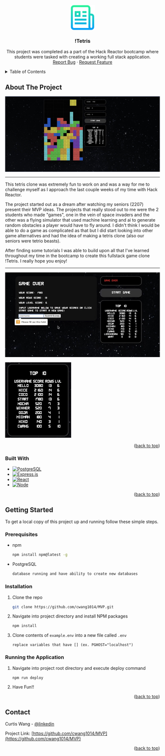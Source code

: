 <!-- Improved compatibility of back to top link: See: https://github.com/othneildrew/Best-README-Template/pull/73 -->
<a name="readme-top"></a>




<!-- PROJECT LOGO -->
<br />
<div align="center">
  <a href="https://github.com/cwang1014/MVP">
    <img src="client/src/Assets/logo.png" alt="Logo" width="80" height="80">
  </a>

<h3 align="center">!Tetris</h3>

  <p align="center">
    This project was completed as a part of the Hack Reactor bootcamp where students were tasked with creating a working full stack application.
    <br />
    <a href="https://github.com/cwang1014/MVP/issues">Report Bug</a>
    ·
    <a href="https://github.com/cwang1014/MVP/issues">Request Feature</a>
  </p>
</div>



<!-- TABLE OF CONTENTS -->
<details>
  <summary>Table of Contents</summary>
  <ol>
    <li>
      <a href="#about-the-project">About The Project</a>
      <ul>
        <li><a href="#built-with">Built With</a></li>
      </ul>
    </li>
    <li>
      <a href="#getting-started">Getting Started</a>
      <ul>
        <li><a href="#prerequisites">Prerequisites</a></li>
        <li><a href="#installation">Installation</a></li>
        <li><a href="#running-the-application">Running the Application</a></li>
      </ul>
    </li>
    <li><a href="#contact">Contact</a></li>
  </ol>
</details>



<!-- ABOUT THE PROJECT -->
## About The Project

![!Tetris Screen Shot1](/client/src/Assets/TetrisSS1.jpg)

---

This tetris clone was extremely fun to work on and was a way for me to challenge myself as I approach the last couple weeks of my time with Hack Reactor.

The project started out as a dream after watching my seniors (2207) present their MVP ideas. The projects that really stood out to me were the 2 students who made "games", one in the vein of space invaders and the other was a flying simulator that used machine learning and ai to generate random obstacles a player would have to fly around. I didn't think I would be able to do a game as complicated as that but I did start looking into other game alternatives and had the idea of making a tetris clone (also our seniors were tetrio beasts).

After finding some tutorials I was able to build upon all that I've learned throughout my time in the bootcamp to create this fullstack game clone !Tetris. I really hope you enjoy!

---

![!Tetris Screen Shot2](/client/src/Assets/TetrisSS2.jpg)

![!Tetris Screen Shot3](/client/src/Assets/TetrisSS3.jpg)

<p align="right">(<a href="#readme-top">back to top</a>)</p>



### Built With

* [![PostgreSQL][PostgreSQL.js]][PostgreSQL-url]
* [![Express.js][Express.js]][Express-url]
* [![React][React.js]][React-url]
* [![Node][Node.js]][Node-url]

<p align="right">(<a href="#readme-top">back to top</a>)</p>



<!-- GETTING STARTED -->
## Getting Started

To get a local copy of this project up and running follow these simple steps.

### Prerequisites

* npm

  ```sh
  npm install npm@latest -g
  ```

* PostgreSQL

  ```sh
  database running and have ability to create new databases
  ```

### Installation

1. Clone the repo

   ```sh
   git clone https://github.com/cwang1014/MVP.git
   ```

2. Navigate into project directory and install NPM packages

   ```sh
   npm install
   ```

3. Clone contents of `example.env` into a new file called `.env`

   ```env
   replace variables that have [] (ex. PGHOST="localhost")
   ```

### Running the Application

1. Navigate into project root directory and execute deploy command

   ```sh
   npm run deploy
   ```

2. Have Fun!!

<p align="right">(<a href="#readme-top">back to top</a>)</p>



<!-- CONTACT -->
## Contact

Curtis Wang - [@linkedin](https://www.linkedin.com/in/curtiswang1014)

Project Link: [https://github.com/cwang1014/MVP](https://github.com/cwang1014/MVP)

<p align="right">(<a href="#readme-top">back to top</a>)</p>

<!-- MARKDOWN LINKS & IMAGES -->
<!-- https://www.markdownguide.org/basic-syntax/#reference-style-links -->
[PostgreSQL.js]: https://img.shields.io/badge/PostgreSQL-316192?style=for-the-badge&logo=postgresql&logoColor=white
[PostgreSQL-url]: https://www.postgresql.org/
[Express.js]: https://img.shields.io/badge/Express-404D59?style=for-the-badge&logo=express&logoColor=FFFFFF
[Express-url]: https://expressjs.com/
[React.js]: https://img.shields.io/badge/React-20232A?style=for-the-badge&logo=react&logoColor=61DAFB
[React-url]: https://reactjs.org/
[Node.js]: https://img.shields.io/badge/Node.js-43853D?style=for-the-badge&logo=node.js&logoColor=white
[Node-url]: https://nodejs.org/en/